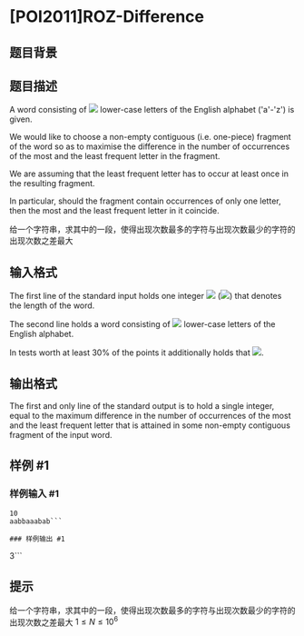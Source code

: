 # [POI2011]ROZ-Difference

## 题目背景



## 题目描述

A word consisting of ![](http://main.edu.pl/images/OI18/roz-en-tex.1.png) lower-case letters of the English alphabet ('a'-'z') is given.

We would like to choose a non-empty contiguous (i.e. one-piece) fragment    of the word so as to maximise the difference in the number of occurrences    of the most and the least frequent letter in the fragment.

We are assuming that the least frequent letter has to occur at least once in    the resulting fragment.

In particular, should the fragment contain occurrences of only one letter,    then the most and the least frequent letter in it coincide.

给一个字符串，求其中的一段，使得出现次数最多的字符与出现次数最少的字符的出现次数之差最大


## 输入格式

The first line of the standard input holds one integer ![](http://main.edu.pl/images/OI18/roz-en-tex.2.png)      (![](http://main.edu.pl/images/OI18/roz-en-tex.3.png)) that denotes the length of the word.

The second line holds a word consisting of ![](http://main.edu.pl/images/OI18/roz-en-tex.4.png) lower-case letters      of the English alphabet.

In tests worth at least 30% of the points it additionally holds that ![](http://main.edu.pl/images/OI18/roz-en-tex.5.png).


## 输出格式

The first and only line of the standard output is to hold a single integer,      equal to the maximum difference in the number of occurrences of the most      and the least frequent letter that is attained in some non-empty contiguous      fragment of the input word.


## 样例 #1

### 样例输入 #1
```
10
aabbaaabab```

### 样例输出 #1

```
3```

## 提示

给一个字符串，求其中的一段，使得出现次数最多的字符与出现次数最少的字符的出现次数之差最大
$1 \leq N \leq 10^6$
